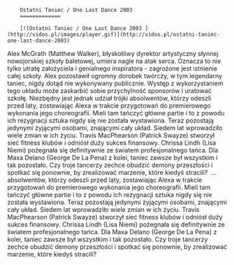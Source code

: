 
        Ostatni Taniec / One Last Dance 2003 
        =============
        
        [![Ostatni Taniec / One Last Dance 2003 ](http://vidos.pl/images/player.gif)](http://vidos.pl/ostatni-taniec-one-last-dance-2003)
        
        
 Alex McGrath (Matthew Walker), błyskotliwy dyrektor artystyczny słynnej nowojorskiej szkoły baletowej, umiera nagle na atak serca. Oznacza to nie tylko utratę założyciela i genialnego inspiratora - zagrożone jest istnienie całej szkoły. Alex pozostawił ogromny dorobek twórczy, w tym legendarny taniec, nigdy dotąd nie wykonywany publicznie. Występ z wykorzystaniem tego układu może zaskarbić sobie przychylność sponsorów i uratować szkołę. Niezbędny jest jednak udział trójki absolwentów, którzy odeszli przed laty, zostawiając Alexa w trakcie przygotowań do premierowego wykonania jego choreografii. Mieli tam tańczyć główne partie i to z powodu ich rezygnacji sztuka nigdy się nie została wystawiona. Teraz pozostają jedynymi żyjącymi osobami, znającymi cały układ. Siedem lat wprowadziło wiele zmian w ich życiu. Travis MacPhearson (Patrick Swayze) stworzył sieć fitness klubów i odniósł duży sukces finansowy. Chrissa Lindh (Lisa Niemi) pożegnała się definitywnie ze światem profesjonalnego tańca. Dla Maxa Delano (George De La Pena) z kolei, taniec zawsze był wszystkim i tak pozostało. Czy troje tancerzy zechce obudzić demony przeszłości i spotkać się ponownie, by zrealizować marzenie, które kiedyś stracili?   ... absolwentów, którzy odeszli przed laty, zostawiając Alexa w trakcie przygotowań do premierowego wykonania jego choreografii. Mieli tam tańczyć główne partie i to z powodu ich rezygnacji sztuka nigdy się nie została wystawiona. Teraz pozostają jedynymi żyjącymi osobami, znającymi cały układ. Siedem lat wprowadziło wiele zmian w ich życiu. Travis MacPhearson (Patrick Swayze) stworzył sieć fitness klubów i odniósł duży sukces finansowy. Chrissa Lindh (Lisa Niemi) pożegnała się definitywnie ze światem profesjonalnego tańca. Dla Maxa Delano (George De La Pena) z kolei, taniec zawsze był wszystkim i tak pozostało. Czy troje tancerzy zechce obudzić demony przeszłości i spotkać się ponownie, by zrealizować marzenie, które kiedyś stracili? 
    